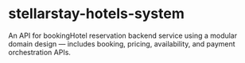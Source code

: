 # stellarstay-hotels-system
An API for bookingHotel reservation backend service using a modular domain design — includes booking, pricing, availability, and payment orchestration APIs.
